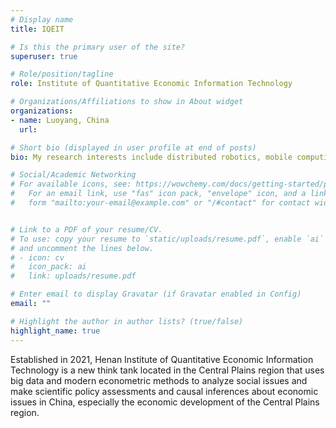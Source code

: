 ```yaml
---
# Display name
title: IQEIT

# Is this the primary user of the site?
superuser: true

# Role/position/tagline
role: Institute of Quantitative Economic Information Technology

# Organizations/Affiliations to show in About widget
organizations:
- name: Luoyang, China
  url: 

# Short bio (displayed in user profile at end of posts)
bio: My research interests include distributed robotics, mobile computing and programmable matter.

# Social/Academic Networking
# For available icons, see: https://wowchemy.com/docs/getting-started/page-builder/#icons
#   For an email link, use "fas" icon pack, "envelope" icon, and a link in the
#   form "mailto:your-email@example.com" or "/#contact" for contact widget.


# Link to a PDF of your resume/CV.
# To use: copy your resume to `static/uploads/resume.pdf`, enable `ai` icons in `params.toml`, 
# and uncomment the lines below.
# - icon: cv
#   icon_pack: ai
#   link: uploads/resume.pdf

# Enter email to display Gravatar (if Gravatar enabled in Config)
email: ""

# Highlight the author in author lists? (true/false)
highlight_name: true
---
```

Established in 2021, Henan Institute of Quantitative Economic Information Technology is a new think tank located in the Central Plains region that uses big data and modern econometric methods to analyze social issues and make scientific policy assessments and causal inferences about economic issues in China, especially the economic development of the Central Plains region.

